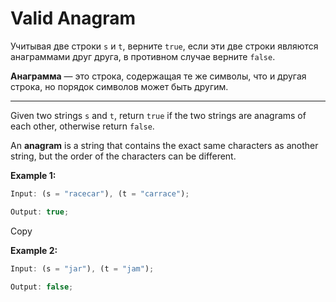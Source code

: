 # Valid Anagram

Учитывая две строки `s` и `t`, верните `true`, если эти две строки являются анаграммами друг друга, в противном случае верните `false`.

**Анаграмма** — это строка, содержащая те же символы, что и другая строка, но порядок символов может быть другим.

---

Given two strings `s` and `t`, return `true` if the two strings are anagrams of each other, otherwise return `false`.

An **anagram** is a string that contains the exact same characters as another string, but the order of the characters can be different.

**Example 1:**

```javascript
Input: (s = "racecar"), (t = "carrace");

Output: true;
```

Copy

**Example 2:**

```javascript
Input: (s = "jar"), (t = "jam");

Output: false;
```
